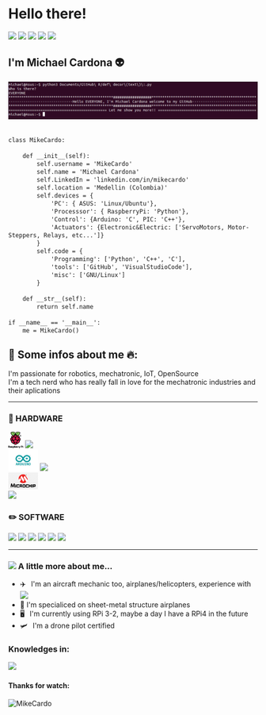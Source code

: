 # Hello there!
[![](https://img.shields.io/badge/LinkedIn-MikeCardo-blue)](https://www.linkedin.com/in/mikecardo)
[![](https://img.shields.io/badge/Gmail-santicardonac%40gmail.com-red)](mailto:santicardonac@gmail.com)
[![](https://img.shields.io/badge/Telegram-%40MikeCardo-blue)](https://t.me/MikeCardo)
[![](https://img.shields.io/badge/Hotmail-michaelcardonac%40hotmail.com-blue)](mailto:michaelcardonac@hotmail.com)
[![](https://img.shields.io/badge/-GitHub-black?style=flat&logo=GitHub&-MikeCardo-black)](https://github.com/MikeCardo/)

## I'm Michael Cardona 👽
![header](img/Header.png)

```python3

class MikeCardo:

    def __init__(self):
        self.username = 'MikeCardo'
        self.name = 'Michael Cardona'
        self.LinkedIn = 'linkedin.com/in/mikecardo'
        self.location = 'Medellin (Colombia)'
        self.devices = {
            'PC': { ASUS: 'Linux/Ubuntu'},
            'Processsor': { RaspberryPi: 'Python'},
            'Control': {Arduino: 'C', PIC: 'C++'},
            'Actuators': {Electronic&Electric: ['ServoMotors, Motor-Steppers, Relays, etc...']}
        }
        self.code = {
            'Programming': ['Python', 'C++', 'C'],
            'tools': ['GitHub', 'VisualStudioCode'],
            'misc': ['GNU/Linux']
        }

    def __str__(self):
        return self.name

if __name__ == '__main__':
    me = MikeCardo()
```
## 📖 Some infos about me 🔥:

<p> I'm passionate for robotics, mechatronic, IoT, OpenSource <br>
I'm a tech nerd who has really fall in love for the mechatronic industries and their aplications</p>

--- 
### 🧰 HARDWARE 
<p align="left">
<img src="img/RPi.jpg" width="30">  <img src = "https://img.shields.io/badge/-Raspberry Pi-E30B5D?style=flat&logo=Raspberry Pi&logoColor=white"><br>
<img src="img/Arduino.png" width="60">  <img src = "https://img.shields.io/badge/-Arduino-3186a0?style=flat&logo=Arduino&logoColor=white"><br>
<img src="img/PIC.png" width="60"><br> 
<img src = "https://img.shields.io/badge/-ASUS-E34F26?style=flat&logo=ASUS&logoColor=white"> 
</p>

### ✏️ SOFTWARE
<p align="left">
<img src = "https://img.shields.io/badge/-HTML5-E34F26?style=flat&logo=html5&logoColor=white"> 
<img src = "https://img.shields.io/badge/-CSS3-1572B6?style=flat&logo=css3&logoColor=white">
<img src="http://img.shields.io/badge/-Github-000000?style=flat&logo=github&logoColor=FFFFFF">
<img src="http://img.shields.io/badge/-VS%20Code-007ACC?style=flat&logo=visual%20studio%20code&logoColor=white">
<img src="https://img.shields.io/badge/-C%20&%20C++-659ad2?style=flat&logo=c%2B%2B&logoColor=ffffff"> 
<img src="https://img.shields.io/badge/-Python-black?style=flat&logo=python&logoColor=white"> </p>

***
### <img src="https://media.giphy.com/media/VgCDAzcKvsR6OM0uWg/giphy.gif" width="50"> A little more about me... 

* ✈️⠀I'm an aircraft mechanic too, airplanes/helicopters, experience with <img src = "https://img.shields.io/badge/-Airbus A320-blue?&style=plastic&logo=Airbus&logoColor=white"> 
* 🧰  I'm specialiced on sheet-metal structure airplanes
* 🖥⠀I'm currently using RPi 3-2, maybe a day I have a RPi4 in the future
* 🛩️⠀I'm a drone pilot certified

### Knowledges in:
<p align="left">
<img src = "https://img.shields.io/badge/-CAD Autodesk Inventor-black?style=flat&logo=Autodesk&logoColor=white">

#### Thanks for watch:
<img src="https://komarev.com/ghpvc/?username=MikeCardo" alt="MikeCardo" />

